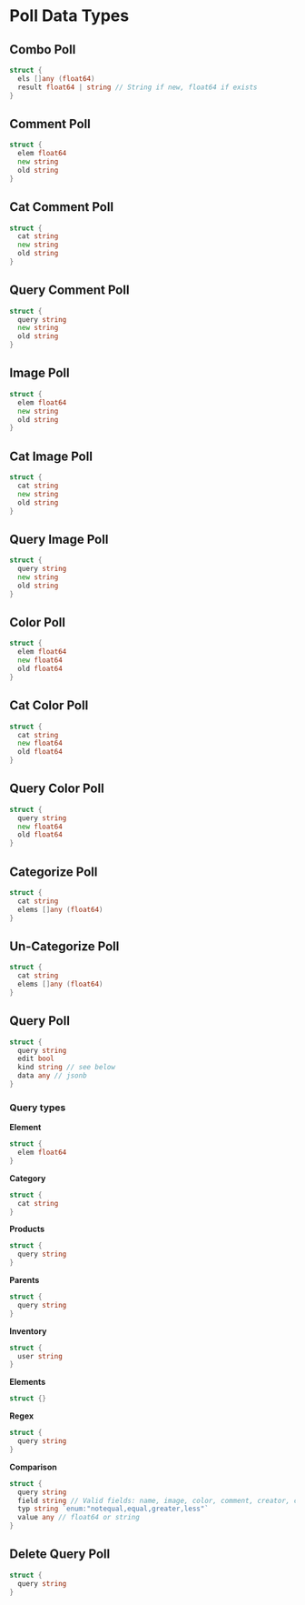 # Poll Data Types
## Combo Poll
```go
struct {
  els []any (float64)
  result float64 | string // String if new, float64 if exists
}
```

## Comment Poll
```go
struct {
  elem float64
  new string
  old string
}
```

## Cat Comment Poll
```go
struct {
  cat string
  new string
  old string
}
```

## Query Comment Poll
```go
struct {
  query string
  new string
  old string
}
```

## Image Poll
```go
struct {
  elem float64
  new string
  old string
}
```

## Cat Image Poll
```go
struct {
  cat string
  new string
  old string
}
```

## Query Image Poll
```go
struct {
  query string
  new string
  old string
}
```

## Color Poll
```go
struct {
  elem float64
  new float64
  old float64
}
```

## Cat Color Poll
```go
struct {
  cat string
  new float64
  old float64
}
```

## Query Color Poll
```go
struct {
  query string
  new float64
  old float64
}
```

## Categorize Poll
```go
struct {
  cat string
  elems []any (float64)
}
```

## Un-Categorize Poll
```go
struct {
  cat string
  elems []any (float64)
}
```

## Query Poll
```go
struct {
  query string
  edit bool
  kind string // see below
  data any // jsonb
}
```

### Query types
**Element**
```go
struct {
  elem float64
}
```
**Category**
```go
struct {
  cat string
}
```
**Products**
```go
struct {
  query string
}
```
**Parents**
```go
struct {
  query string
}
```
**Inventory**
```go
struct {
  user string
}
```
**Elements**
```go
struct {}
```
**Regex**
```go
struct {
  query string
}
```
**Comparison**
```go
struct {
  query string
  field string // Valid fields: name, image, color, comment, creator, commenter, colorer, imager, treesize
  typ string `enum:"notequal,equal,greater,less"`
  value any // float64 or string
}
```

## Delete Query Poll
```go
struct {
  query string
}
```